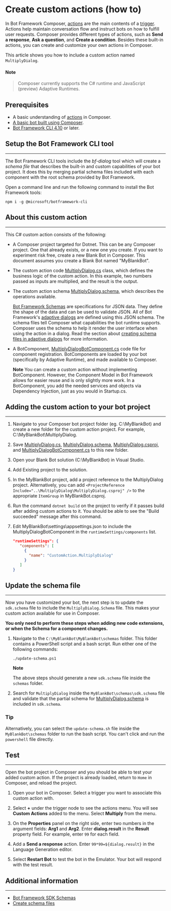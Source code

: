 # Create custom actions (how to)

In Bot Framework Composer, [actions](concept-dialog#action) are the main
contents of a [trigger](concept-dialog#trigger). Actions help maintain
conversation flow and instruct bots on how to fulfill user requests.
Composer provides different types of actions, such as **Send a
response**, **Ask a question**, and **Create a condition**. Besides
these built-in actions, you can create and customize your own actions in
Composer.

This article shows you how to include a custom action named
`MultiplyDialog`.

#### Note

> Composer currently supports the C\# runtime and JavaScript (preview) Adaptive Runtimes.

## Prerequisites

- A basic understanding of [actions](concept-dialog#action) in Composer.
- [A basic bot built using Composer](quickstart-create-bot).
- [Bot Framework CLI 4.10](https://botbuilder.myget.org/feed/botframework-cli/package/npm/@microsoft/botframework-cli) or later.

## Setup the Bot Framework CLI tool
----------------------

The Bot Framework CLI tools include the *bf-dialog* tool which will
create a *schema file* that describes the built-in and custom
capabilities of your bot project. It does this by merging partial schema
files included with each component with the root schema provided by Bot
Framework.

Open a command line and run the following command to install the Bot
Framework tools:

    npm i -g @microsoft/botframework-cli

## About this custom action
----------------------

This C\# custom action consists of the following:

- A Composer project targeted for Dotnet.  This can be any Composer project.  One that already exists, or a new one you create.  If you want to experiment risk free, create a new Blank Bot in Composer.  This document assumes you create a Blank Bot named "MyBlankBot".

- The custom action code [MultiplyDialog.cs](assets/MultiplyDialog.cs) class, which defines the business logic of the custom action. In this example, two numbers passed as inputs are multiplied, and the result is the output.

- The custom action schema [MultiplyDialog.schema](assets/MultiplyDialog.schema), which describes the operations available.

  [Bot Framework Schemas](https://github.com/microsoft/botframework-sdk/tree/master/schemas)
  are specifications for JSON data. They define the shape of the data
  and can be used to validate JSON. All of Bot Framework's [adaptive
  dialogs](/en-us/azure/bot-service/bot-builder-adaptive-dialog-introduction)
  are defined using this JSON schema. The schema files tell Composer
  what capabilities the bot runtime supports. Composer uses the schema
  to help it render the user interface when using the action in a
  dialog. Read the section about [creating schema files in adaptive
  dialogs](/en-us/azure/bot-service/bot-builder-dialogs-declarative)
  for more information.

- A BotComponent, [MultiplyDialogBotComponent.cs](assets/MultiplyDialogBotComponent.cs) code file for component registration.  BotComponents are loaded by your bot (specifically by Adaptive Runtime), and made available to Composer.

    **Note** You can create a custom action without implementing BotComponent.  However, the Component Model in Bot Framework allows for easier reuse and is only slightly more work.  In a BotComponent, you add the needed services and objects via Dependency Injection, just as you would in Startup.cs.

## Adding the custom action to your bot project
------------------------------

1. Navigate to your Composer bot project folder (eg. C:\MyBlankBot) and create a new folder for the custom action project.  For example, C:\MyBlankBot\MultiplyDialog.

1. Save [MultiplyDialog.cs](assets/MultiplyDialog.cs), [MultiplyDialog.schema](assets/MultiplyDialog.schema), [MultiplyDialog.csproj](assets/MultiplyDialog.csproj), and [MultiplyDialogBotComponent.cs](assets/MultiplyDialogBotComponent.cs) to this new folder.

1. Open your Blank Bot solution (C:\MyBlankBot) in Visual Studio.

1. Add Existing project to the solution.

1. In the MyBlankBot project, add a project reference to the MultiplyDialog project.  Alternatively, you can add `<ProjectReference Include="..\MultiplyDialog\MultiplyDialog.csproj" />` to the appropriate `ItemGroup` in MyBlankBot.csproj.

1. Run the command `dotnet build` on the project to
    verify if it passes build after adding custom actions to it. You
    should be able to see the "Build succeeded" message after this
    command.

1. Edit MyBlankBot\settings\appsettings.json to include the MultiplyDialogBotComponent in the `runtimeSettings/components` list.

   ```json
   "runtimeSettings": {
      "components": [
        {
          "name": "CustomAction.MultiplyDialog"
        }
      ]
   }
   ```

## Update the schema file
----------------------

Now you have customized your bot, the next step is to update the
`sdk.schema` file to include the `MultiplyDialog.Schema` file.  This makes your custom action available for use in Composer.

**You only need to perform these steps when adding new code extensions, or when the Schema for a component changes.**

1) Navigate to the `C:\MyBlankBot\MyBlankBot\schemas` folder. This
folder contains a PowerShell script and a bash script. Run either one of
the following commands:

       ./update-schema.ps1

    **Note**

    The above steps should generate a new `sdk.schema` file inside the
    `schemas` folder.

1) Search for `MultiplyDialog` inside the `MyBlankBot\schemas\sdk.schema` file and
    validate that the partial schema for [MultiplyDialog.schema](assets/MultiplyDialog.schema) is included in `sdk.schema`.

### Tip

Alternatively, you can select the `update-schema.sh` file inside the
`MyBlankBot\schemas` folder to run the bash script. You can't click and run the
`powershell` file directly.

## Test
----

Open the bot project in Composer and you should be able to test your
added custom action.  If the project is already loaded, return to `Home` in Composer, and reload the project.

1. Open your bot in Composer. Select a trigger you want to associate this custom action with.

2. Select **+** under the trigger node to see the actions menu. You
   will see **Custom Actions** added to the menu. Select **Multiply**
   from the menu.

3. On the **Properties** panel on the right side, enter two numbers in
   the argument fields: **Arg1** and **Arg2**. Enter **dialog.result**
   in the **Result** property field. For example, enter `99` for each field.

4. Add a **Send a response** action. Enter `99*99=${dialog.result}` in the Language Generation editor.

5. Select **Restart Bot** to test the bot in the Emulator. Your bot
   will respond with the test result.

## Additional information
----------------------

- [Bot Framework SDK Schemas](https://github.com/microsoft/botframework-sdk/tree/master/schemas)
- [Create schema files](/en-us/azure/bot-service/bot-builder-dialogs-declarative)
